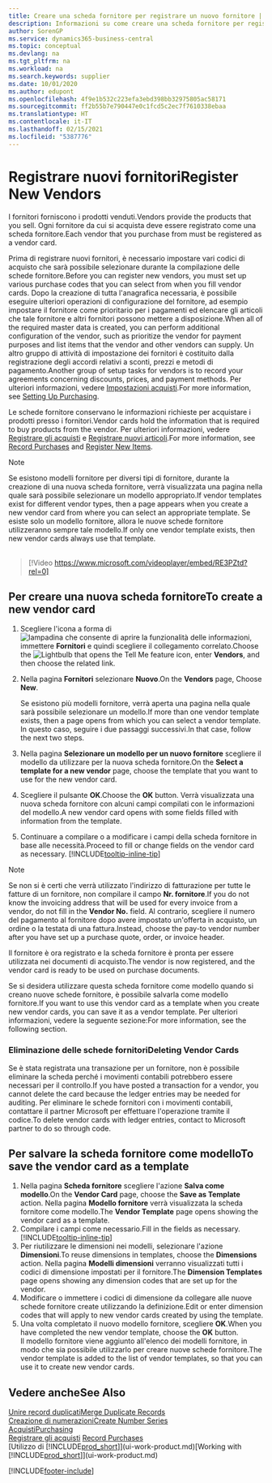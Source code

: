```yaml
---
title: Creare una scheda fornitore per registrare un nuovo fornitore | Documenti Microsoft
description: Informazioni su come creare una scheda fornitore per registrare un nuovo fornitore.
author: SorenGP
ms.service: dynamics365-business-central
ms.topic: conceptual
ms.devlang: na
ms.tgt_pltfrm: na
ms.workload: na
ms.search.keywords: supplier
ms.date: 10/01/2020
ms.author: edupont
ms.openlocfilehash: 4f9e1b532c223efa3ebd398bb32975805ac58171
ms.sourcegitcommit: ff2b55b7e790447e0c1fcd5c2ec7f7610338ebaa
ms.translationtype: HT
ms.contentlocale: it-IT
ms.lasthandoff: 02/15/2021
ms.locfileid: "5387776"
---
```

# <a name="register-new-vendors"></a><span data-ttu-id="5a1cc-103">Registrare nuovi fornitori</span><span class="sxs-lookup"><span data-stu-id="5a1cc-103">Register New Vendors</span></span>

<span data-ttu-id="5a1cc-104">I fornitori forniscono i prodotti venduti.</span><span class="sxs-lookup"><span data-stu-id="5a1cc-104">Vendors provide the products that you sell.</span></span> <span data-ttu-id="5a1cc-105">Ogni fornitore da cui si acquista deve essere registrato come una scheda fornitore.</span><span class="sxs-lookup"><span data-stu-id="5a1cc-105">Each vendor that you purchase from must be registered as a vendor card.</span></span>

<span data-ttu-id="5a1cc-106">Prima di registrare nuovi fornitori, è necessario impostare vari codici di acquisto che sarà possibile selezionare durante la compilazione delle schede fornitore.</span><span class="sxs-lookup"><span data-stu-id="5a1cc-106">Before you can register new vendors, you must set up various purchase codes that you can select from when you fill vendor cards.</span></span> <span data-ttu-id="5a1cc-107">Dopo la creazione di tutta l'anagrafica necessaria, è possibile eseguire ulteriori operazioni di configurazione del fornitore, ad esempio impostare il fornitore come prioritario per i pagamenti ed elencare gli articoli che tale fornitore e altri fornitori possono mettere a disposizione.</span><span class="sxs-lookup"><span data-stu-id="5a1cc-107">When all of the required master data is created, you can perform additional configuration of the vendor, such as prioritize the vendor for payment purposes and list items that the vendor and other vendors can supply.</span></span> <span data-ttu-id="5a1cc-108">Un altro gruppo di attività di impostazione dei fornitori è costituito dalla registrazione degli accordi relativi a sconti, prezzi e metodi di pagamento.</span><span class="sxs-lookup"><span data-stu-id="5a1cc-108">Another group of setup tasks for vendors is to record your agreements concerning discounts, prices, and payment methods.</span></span> <span data-ttu-id="5a1cc-109">Per ulteriori informazioni, vedere [Impostazioni acquisti](purchasing-setup-purchasing.md).</span><span class="sxs-lookup"><span data-stu-id="5a1cc-109">For more information, see [Setting Up Purchasing](purchasing-setup-purchasing.md).</span></span>

<span data-ttu-id="5a1cc-110">Le schede fornitore conservano le informazioni richieste per acquistare i prodotti presso i fornitori.</span><span class="sxs-lookup"><span data-stu-id="5a1cc-110">Vendor cards hold the information that is required to buy products from the vendor.</span></span> <span data-ttu-id="5a1cc-111">Per ulteriori informazioni, vedere [Registrare gli acquisti](purchasing-how-record-purchases.md) e [Registrare nuovi articoli](inventory-how-register-new-items.md).</span><span class="sxs-lookup"><span data-stu-id="5a1cc-111">For more information, see [Record Purchases](purchasing-how-record-purchases.md) and [Register New Items](inventory-how-register-new-items.md).</span></span>

> [!NOTE]  
> <span data-ttu-id="5a1cc-112">Se esistono modelli fornitore per diversi tipi di fornitore, durante la creazione di una nuova scheda fornitore, verrà visualizzata una pagina nella quale sarà possibile selezionare un modello appropriato.</span><span class="sxs-lookup"><span data-stu-id="5a1cc-112">If vendor templates exist for different vendor types, then a page appears when you create a new vendor card from where you can select an appropriate template.</span></span> <span data-ttu-id="5a1cc-113">Se esiste solo un modello fornitore, allora le nuove schede fornitore utilizzeranno sempre tale modello.</span><span class="sxs-lookup"><span data-stu-id="5a1cc-113">If only one vendor template exists, then new vendor cards always use that template.</span></span>
<br><br>  

> [!Video https://www.microsoft.com/videoplayer/embed/RE3PZtd?rel=0]

## <a name="to-create-a-new-vendor-card"></a><span data-ttu-id="5a1cc-114">Per creare una nuova scheda fornitore</span><span class="sxs-lookup"><span data-stu-id="5a1cc-114">To create a new vendor card</span></span>

1. <span data-ttu-id="5a1cc-115">Scegliere l'icona a forma di ![lampadina che consente di aprire la funzionalità delle informazioni](media/ui-search/search_small.png "Informazioni sull'operazione che si desidera eseguire"), immettere **Fornitori** e quindi scegliere il collegamento correlato.</span><span class="sxs-lookup"><span data-stu-id="5a1cc-115">Choose the ![Lightbulb that opens the Tell Me feature](media/ui-search/search_small.png "Tell me what you want to do") icon, enter **Vendors**, and then choose the related link.</span></span>  
2. <span data-ttu-id="5a1cc-116">Nella pagina **Fornitori** selezionare **Nuovo**.</span><span class="sxs-lookup"><span data-stu-id="5a1cc-116">On the **Vendors** page, Choose **New**.</span></span>

    <span data-ttu-id="5a1cc-117">Se esistono più modelli fornitore, verrà aperta una pagina nella quale sarà possibile selezionare un modello.</span><span class="sxs-lookup"><span data-stu-id="5a1cc-117">If more than one vendor template exists, then a page opens from which you can select a vendor template.</span></span> <span data-ttu-id="5a1cc-118">In questo caso, seguire i due passaggi successivi.</span><span class="sxs-lookup"><span data-stu-id="5a1cc-118">In that case, follow the next two steps.</span></span>
3. <span data-ttu-id="5a1cc-119">Nella pagina **Selezionare un modello per un nuovo fornitore** scegliere il modello da utilizzare per la nuova scheda fornitore.</span><span class="sxs-lookup"><span data-stu-id="5a1cc-119">On the **Select a template for a new vendor** page, choose the template that you want to use for the new vendor card.</span></span>
4. <span data-ttu-id="5a1cc-120">Scegliere il pulsante **OK**.</span><span class="sxs-lookup"><span data-stu-id="5a1cc-120">Choose the **OK** button.</span></span> <span data-ttu-id="5a1cc-121">Verrà visualizzata una nuova scheda fornitore con alcuni campi compilati con le informazioni del modello.</span><span class="sxs-lookup"><span data-stu-id="5a1cc-121">A new vendor card opens with some fields filled with information from the template.</span></span>
5. <span data-ttu-id="5a1cc-122">Continuare a compilare o a modificare i campi della scheda fornitore in base alle necessità.</span><span class="sxs-lookup"><span data-stu-id="5a1cc-122">Proceed to fill or change fields on the vendor card as necessary.</span></span> [!INCLUDE[tooltip-inline-tip](includes/tooltip-inline-tip_md.md)]

> [!NOTE]  
> <span data-ttu-id="5a1cc-123">Se non si è certi che verrà utilizzato l'indirizzo di fatturazione per tutte le fatture di un fornitore, non compilare il campo **Nr. fornitore**.</span><span class="sxs-lookup"><span data-stu-id="5a1cc-123">If you do not know the invoicing address that will be used for every invoice from a vendor, do not fill in the **Vendor No.** field.</span></span> <span data-ttu-id="5a1cc-124">Al contrario, scegliere il numero del pagamento al fornitore dopo avere impostato un'offerta in acquisto, un ordine o la testata di una fattura.</span><span class="sxs-lookup"><span data-stu-id="5a1cc-124">Instead, choose the pay-to vendor number after you have set up a purchase quote, order, or invoice header.</span></span>

<span data-ttu-id="5a1cc-125">Il fornitore è ora registrato e la scheda fornitore è pronta per essere utilizzata nei documenti di acquisto.</span><span class="sxs-lookup"><span data-stu-id="5a1cc-125">The vendor is now registered, and the vendor card is ready to be used on purchase documents.</span></span>

<span data-ttu-id="5a1cc-126">Se si desidera utilizzare questa scheda fornitore come modello quando si creano nuove schede fornitore, è possibile salvarla come modello fornitore.</span><span class="sxs-lookup"><span data-stu-id="5a1cc-126">If you want to use this vendor card as a template when you create new vendor cards, you can save it as a vendor template.</span></span> <span data-ttu-id="5a1cc-127">Per ulteriori informazioni, vedere la seguente sezione:</span><span class="sxs-lookup"><span data-stu-id="5a1cc-127">For more information, see the following section.</span></span>

### <a name="deleting-vendor-cards"></a><span data-ttu-id="5a1cc-128">Eliminazione delle schede fornitori</span><span class="sxs-lookup"><span data-stu-id="5a1cc-128">Deleting Vendor Cards</span></span>
<span data-ttu-id="5a1cc-129">Se è stata registrata una transazione per un fornitore, non è possibile eliminare la scheda perché i movimenti contabili potrebbero essere necessari per il controllo.</span><span class="sxs-lookup"><span data-stu-id="5a1cc-129">If you have posted a transaction for a vendor, you cannot delete the card because the ledger entries may be needed for auditing.</span></span> <span data-ttu-id="5a1cc-130">Per eliminare le schede fornitori con i movimenti contabili, contattare il partner Microsoft per effettuare l'operazione tramite il codice.</span><span class="sxs-lookup"><span data-stu-id="5a1cc-130">To delete vendor cards with ledger entries, contact to Microsoft partner to do so through code.</span></span>

## <a name="to-save-the-vendor-card-as-a-template"></a><span data-ttu-id="5a1cc-131">Per salvare la scheda fornitore come modello</span><span class="sxs-lookup"><span data-stu-id="5a1cc-131">To save the vendor card as a template</span></span>
1. <span data-ttu-id="5a1cc-132">Nella pagina **Scheda fornitore** scegliere l'azione **Salva come modello**.</span><span class="sxs-lookup"><span data-stu-id="5a1cc-132">On the **Vendor Card** page, choose the **Save as Template** action.</span></span> <span data-ttu-id="5a1cc-133">Nella pagina **Modello fornitore** verrà visualizzata la scheda fornitore come modello.</span><span class="sxs-lookup"><span data-stu-id="5a1cc-133">The **Vendor Template** page opens showing the vendor card as a template.</span></span>
2. <span data-ttu-id="5a1cc-134">Compilare i campi come necessario.</span><span class="sxs-lookup"><span data-stu-id="5a1cc-134">Fill in the fields as necessary.</span></span> [!INCLUDE[tooltip-inline-tip](includes/tooltip-inline-tip_md.md)]
3. <span data-ttu-id="5a1cc-135">Per riutilizzare le dimensioni nei modelli, selezionare l'azione **Dimensioni**.</span><span class="sxs-lookup"><span data-stu-id="5a1cc-135">To reuse dimensions in templates, choose the **Dimensions** action.</span></span> <span data-ttu-id="5a1cc-136">Nella pagina **Modelli dimensioni** verranno visualizzati tutti i codici di dimensione impostati per il fornitore.</span><span class="sxs-lookup"><span data-stu-id="5a1cc-136">The **Dimension Templates** page opens showing any dimension codes that are set up for the vendor.</span></span>
4. <span data-ttu-id="5a1cc-137">Modificare o immettere i codici di dimensione da collegare alle nuove schede fornitore create utilizzando la definizione.</span><span class="sxs-lookup"><span data-stu-id="5a1cc-137">Edit or enter dimension codes that will apply to new vendor cards created by using the template.</span></span>
5. <span data-ttu-id="5a1cc-138">Una volta completato il nuovo modello fornitore, scegliere **OK**.</span><span class="sxs-lookup"><span data-stu-id="5a1cc-138">When you have completed the new vendor template, choose the **OK** button.</span></span>  
   <span data-ttu-id="5a1cc-139">Il modello fornitore viene aggiunto all'elenco dei modelli fornitore, in modo che sia possibile utilizzarlo per creare nuove schede fornitore.</span><span class="sxs-lookup"><span data-stu-id="5a1cc-139">The vendor template is added to the list of vendor templates, so that you can use it to create new vendor cards.</span></span>

## <a name="see-also"></a><span data-ttu-id="5a1cc-140">Vedere anche</span><span class="sxs-lookup"><span data-stu-id="5a1cc-140">See Also</span></span>
[<span data-ttu-id="5a1cc-141">Unire record duplicati</span><span class="sxs-lookup"><span data-stu-id="5a1cc-141">Merge Duplicate Records</span></span>](sales-how-merge-duplicate-records.md)  
[<span data-ttu-id="5a1cc-142">Creazione di numerazioni</span><span class="sxs-lookup"><span data-stu-id="5a1cc-142">Create Number Series</span></span>](ui-create-number-series.md)  
[<span data-ttu-id="5a1cc-143">Acquisti</span><span class="sxs-lookup"><span data-stu-id="5a1cc-143">Purchasing</span></span>](purchasing-manage-purchasing.md)  
<span data-ttu-id="5a1cc-144">[Registrare gli acquisti](purchasing-how-record-purchases.md) </span><span class="sxs-lookup"><span data-stu-id="5a1cc-144">[Record Purchases](purchasing-how-record-purchases.md) </span></span>  
<span data-ttu-id="5a1cc-145">[Utilizzo di [!INCLUDE[prod_short](includes/prod_short.md)]](ui-work-product.md)</span><span class="sxs-lookup"><span data-stu-id="5a1cc-145">[Working with [!INCLUDE[prod_short](includes/prod_short.md)]](ui-work-product.md)</span></span>  


[!INCLUDE[footer-include](includes/footer-banner.md)]